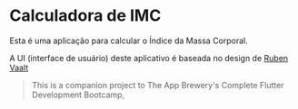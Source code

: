 # Calculadora de IMC

Esta é uma aplicação para calcular o Índice da Massa Corporal.

A UI (interface de usuário) deste aplicativo é baseada no design de [Ruben Vaalt](https://dribbble.com/shots/4585382-Simple-BMI-Calculator)

>This is a companion project to The App Brewery's Complete Flutter Development Bootcamp,